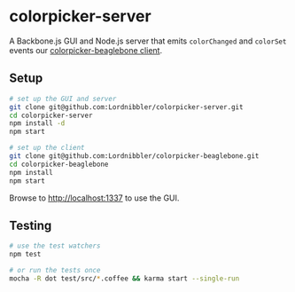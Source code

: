 colorpicker-server
==================
A Backbone.js GUI and Node.js server that emits `colorChanged` and `colorSet` events our [colorpicker-beaglebone client](https://github.com/Lordnibbler/colorpicker-beaglebone).

## Setup
```sh
# set up the GUI and server
git clone git@github.com:Lordnibbler/colorpicker-server.git
cd colorpicker-server
npm install -d
npm start

# set up the client
git clone git@github.com:Lordnibbler/colorpicker-beaglebone.git
cd colorpicker-beaglebone
npm install
npm start
```
Browse to <http://localhost:1337> to use the GUI.

## Testing
```sh
# use the test watchers
npm test

# or run the tests once
mocha -R dot test/src/*.coffee && karma start --single-run
```
